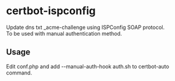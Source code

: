 # certbot-ispconfig

Update dns txt \_acme-challenge using ISPConfig SOAP protocol.  
To be used with manual authentication method.

## Usage
Edit conf.php and add --manual-auth-hook auth.sh to certbot-auto command.
